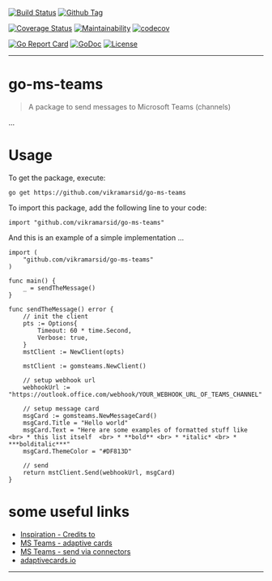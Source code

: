 [![Build Status][travis-image]][travis-url]
[![Github Tag][githubtag-image]][githubtag-url]

[![Coverage Status][coveralls-image]][coveralls-url]
[![Maintainability][codeclimate-image]][codeclimate-url]
[![codecov][codecov-image]][codecov-url]

[![Go Report Card][goreport-image]][goreport-url]
[![GoDoc][godoc-image]][godoc-url]
[![License][license-image]][license-url]

***

# go-ms-teams

> A package to send messages to Microsoft Teams (channels)

...

# Usage

To get the package, execute:

```
go get https://github.com/vikramarsid/go-ms-teams
```

To import this package, add the following line to your code:

```
import "github.com/vikramarsid/go-ms-teams"
```

And this is an example of a simple implementation ...

```
import (
	"github.com/vikramarsid/go-ms-teams"
)

func main() {
	_ = sendTheMessage()
}

func sendTheMessage() error {
	// init the client
	pts := Options{
		Timeout: 60 * time.Second,
		Verbose: true,
	}
	mstClient := NewClient(opts)
	
	mstClient := gomsteams.NewClient()

	// setup webhook url
	webhookUrl := "https://outlook.office.com/webhook/YOUR_WEBHOOK_URL_OF_TEAMS_CHANNEL"

	// setup message card
	msgCard := gomsteams.NewMessageCard()
	msgCard.Title = "Hello world"
	msgCard.Text = "Here are some examples of formatted stuff like <br> * this list itself  <br> * **bold** <br> * *italic* <br> * ***bolditalic***"
	msgCard.ThemeColor = "#DF813D"

	// send
	return mstClient.Send(webhookUrl, msgCard)
}
```

# <a id="links"></a>some useful links

* [Inspiration - Credits to](https://github.com/dasrick/go-teams-notify)
* [MS Teams - adaptive cards](https://docs.microsoft.com/de-de/outlook/actionable-messages/adaptive-card)
* [MS Teams - send via connectors](https://docs.microsoft.com/de-de/outlook/actionable-messages/send-via-connectors)
* [adaptivecards.io](https://adaptivecards.io/designer)

***

[travis-image]: https://travis-ci.org/vikramarsid/go-ms-teams.svg?branch=master
[travis-url]: https://travis-ci.org/vikramarsid/go-ms-teams

[githubtag-image]: https://img.shields.io/github/tag/vikramarsid/go-ms-teams.svg?style=flat
[githubtag-url]: https://github.com/vikramarsid/go-ms-teams

[coveralls-image]: https://coveralls.io/repos/github/vikramarsid/go-ms-teams/badge.svg?branch=master
[coveralls-url]: https://coveralls.io/github/vikramarsid/go-ms-teams?branch=master

[codeclimate-image]: https://api.codeclimate.com/v1/badges/fe69cc992370b3f97d94/maintainability
[codeclimate-url]: https://codeclimate.com/github/vikramarsid/go-ms-teams/maintainability

[codecov-image]: https://codecov.io/gh/vikramarsid/go-ms-teams/branch/master/graph/badge.svg
[codecov-url]: https://codecov.io/gh/vikramarsid/go-ms-teams

[goreport-image]: https://goreportcard.com/badge/github.com/vikramarsid/go-ms-teams
[goreport-url]: https://goreportcard.com/report/github.com/vikramarsid/go-ms-teams

[godoc-image]: https://godoc.org/github.com/vikramarsid/go-ms-teams?status.svg
[godoc-url]: https://godoc.org/github.com/vikramarsid/go-ms-teams

[license-image]: https://img.shields.io/github/license/vikramarsid/go-ms-teams.svg?style=flat
[license-url]: https://github.com/vikramarsid/go-ms-teams/blob/master/LICENSE
